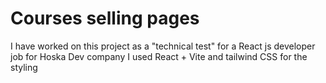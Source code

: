 # Courses selling pages

I have worked on this project as a "technical test" for a React js developer job for Hoska Dev company
I used React + Vite and tailwind CSS for the styling
